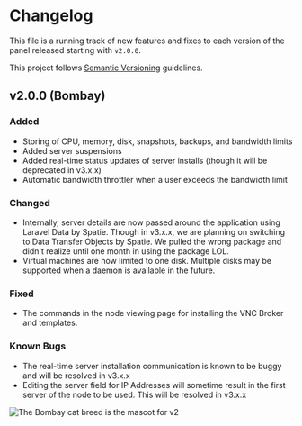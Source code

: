 # Changelog
This file is a running track of new features and fixes to each version of the panel released starting with `v2.0.0`.

This project follows [Semantic Versioning](http://semver.org) guidelines.

## v2.0.0 (Bombay)
### Added
* Storing of CPU, memory, disk, snapshots, backups, and bandwidth limits
* Added server suspensions
* Added real-time status updates of server installs (though it will be deprecated in v3.x.x)
* Automatic bandwidth throttler when a user exceeds the bandwidth limit

### Changed
* Internally, server details are now passed around the application using Laravel Data by Spatie. Though in v3.x.x, we are planning on switching to Data Transfer Objects by Spatie. We pulled the wrong package and didn't realize until one month in using the package LOL.
* Virtual machines are now limited to one disk. Multiple disks may be supported when a daemon is available in the future.

### Fixed
* The commands in the node viewing page for installing the VNC Broker and templates.

### Known Bugs
* The real-time server installation communication is known to be buggy and will be resolved in v3.x.x
* Editing the server field for IP Addresses will sometime result in the first server of the node to be used. This will be resolved in v3.x.x

![The Bombay cat breed is the mascot for v2](https://imgur.com/fP6oxn9.png)
